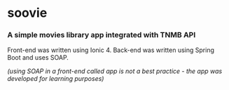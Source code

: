 # soovie
### A simple movies library app integrated with TNMB API

Front-end was written using Ionic 4.
Back-end was written using Spring Boot and uses SOAP.

*(using SOAP in a front-end called app is not a best practice - the app was developed for learning purposes)*
